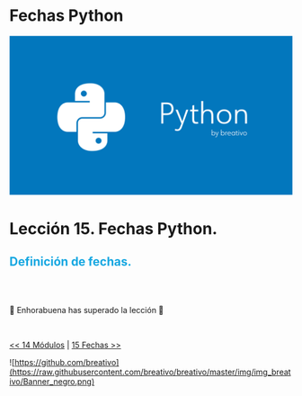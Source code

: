 # Fechas Python

![](https://github.com/breativo/Python_by_breativo/blob/master/img/Banner_Python_by_breativo.png?raw=true)

# Lección 15. Fechas Python.

<h2 style="color:#15A7E1">Definición de fechas.</h2>


<br>
<br>

🎉 Enhorabuena has superado la lección 🎉

<br>

[<< 14 Módulos](../13_Excepciones_Python) | [15 Fechas >>](../15_Fechas_Python)

![https://github.com/breativo](https://raw.githubusercontent.com/breativo/breativo/master/img/img_breativo/Banner_negro.png)
